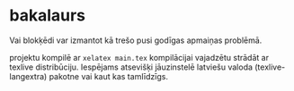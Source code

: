 # bakalaurs
Vai blokķēdi var izmantot kā trešo pusi godīgas apmaiņas problēmā.

projektu kompilē ar `xelatex main.tex`
kompilācijai vajadzētu strādāt ar texlive distribūciju. Iespējams atsevišķi jāuzinstelē latviešu valoda (texlive-langextra) pakotne vai kaut kas tamlīdzīgs.

